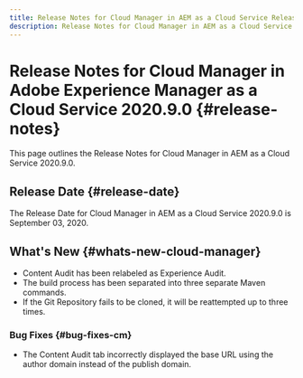 ```yaml
---
title: Release Notes for Cloud Manager in AEM as a Cloud Service Release 2020.9.0
description: Release Notes for Cloud Manager in AEM as a Cloud Service Release 2020.9.0
---
```


# Release Notes for Cloud Manager in Adobe Experience Manager as a Cloud Service 2020.9.0 {#release-notes}

This page outlines the Release Notes for Cloud Manager in AEM as a Cloud Service 2020.9.0.

## Release Date {#release-date}

The Release Date for Cloud Manager in AEM as a Cloud Service 2020.9.0 is September 03, 2020.

## What's New {#whats-new-cloud-manager}

* Content Audit has been relabeled as Experience Audit.
* The build process has been separated into three separate Maven commands.
* If the Git Repository fails to be cloned, it will be reattempted up to three times.

### Bug Fixes {#bug-fixes-cm}

* The Content Audit tab incorrectly displayed the base URL using the author domain instead of the publish domain.